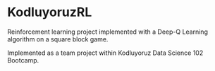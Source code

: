 # KodluyoruzRL

Reinforcement learning project implemented with a Deep-Q Learning algorithm on a square block game.

Implemented as a team project within Kodluyoruz Data Science 102 Bootcamp.
